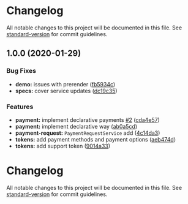 # Changelog

All notable changes to this project will be documented in this file. See [standard-version](https://github.com/conventional-changelog/standard-version) for commit guidelines.

## 1.0.0 (2020-01-29)


### Bug Fixes

* **demo:** issues with prerender ([fb5934c](https://github.com/ng-web-apis/payment-request/commit/fb5934c))
* **specs:** cover service updates ([dc19c35](https://github.com/ng-web-apis/payment-request/commit/dc19c35))


### Features

* **payment:** implement declarative payments [#2](https://github.com/ng-web-apis/payment-request/issues/2) ([cda4e57](https://github.com/ng-web-apis/payment-request/commit/cda4e57))
* **payment:** implement declarative way ([ab0a5cd](https://github.com/ng-web-apis/payment-request/commit/ab0a5cd))
* **payment-request:** `PaymentRequestService` add ([4c14da3](https://github.com/ng-web-apis/payment-request/commit/4c14da3))
* **tokens:** add payment methods and payment options ([aeb474d](https://github.com/ng-web-apis/payment-request/commit/aeb474d))
* **tokens:** add support token ([9014a33](https://github.com/ng-web-apis/payment-request/commit/9014a33))

# Changelog

All notable changes to this project will be documented in this file. See [standard-version](https://github.com/conventional-changelog/standard-version) for commit guidelines.
